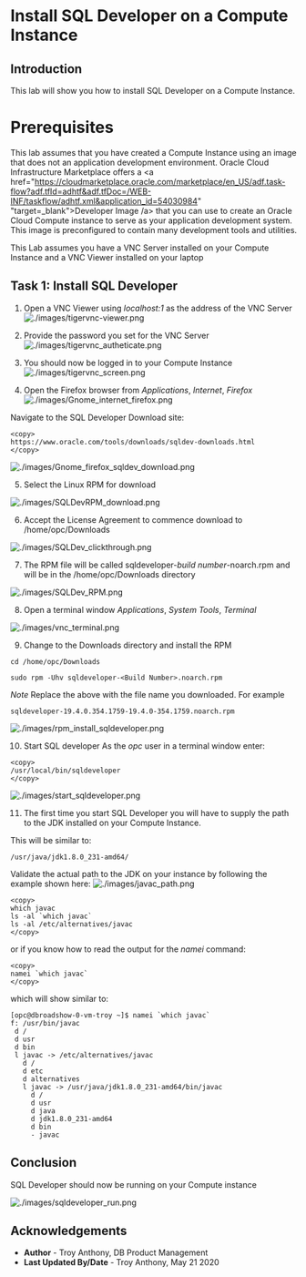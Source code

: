 # Install SQL Developer on a Compute Instance

## Introduction
This lab will show you how to install SQL Developer on a Compute Instance.

# Prerequisites
This lab assumes that you have created a Compute Instance using an image that does not an application development environment.
Oracle Cloud Infrastructure Marketplace offers a <a href="https://cloudmarketplace.oracle.com/marketplace/en_US/adf.task-flow?adf.tfId=adhtf&adf.tfDoc=/WEB-INF/taskflow/adhtf.xml&application_id=54030984" "target=\_blank">Developer Image /a> that you can use to create an Oracle Cloud Compute instance to serve as your application development system. This image is preconfigured to contain many development tools and utilities.

This Lab assumes you have a VNC Server installed on your Compute Instance and a VNC Viewer installed on your laptop

## Task 1: Install SQL Developer

1. Open a VNC Viewer using *localhost:1* as the address of the VNC Server
![./images/tigervnc-viewer.png]()

2. Provide the password you set for the VNC Server
![./images/tigervnc_autheticate.png]()

3. You should now be logged in to your Compute Instance
![./images/tigervnc_screen.png]()

4. Open the Firefox browser from *Applications*, *Internet*, *Firefox*
![./images/Gnome_internet_firefox.png]()

Navigate to the SQL Developer Download site:
````
<copy>
https://www.oracle.com/tools/downloads/sqldev-downloads.html
</copy>
````
![./images/Gnome_firefox_sqldev_download.png]()

5. Select the Linux RPM for download

![./images/SQLDevRPM_download.png]()

6. Accept the License Agreement to commence download to /home/opc/Downloads

![./images/SQLDev_clickthrough.png]()

7. The RPM file will be called sqldeveloper-*build number*-noarch.rpm and will be in the /home/opc/Downloads directory

![./images/SQLDev_RPM.png]()

8. Open a terminal window *Applications*, *System Tools*, *Terminal*

![./images/vnc_terminal.png]()

9. Change to the Downloads directory and install the RPM

````
cd /home/opc/Downloads

sudo rpm -Uhv sqldeveloper-<Build Number>.noarch.rpm
````
*Note* Replace the *<Build Number>* above with the file name you downloaded. For example

````
sqldeveloper-19.4.0.354.1759-19.4.0-354.1759.noarch.rpm
````
![./images/rpm_install_sqldeveloper.png]()

10. Start SQL developer
As the *opc* user in a terminal window enter:
````
<copy>
/usr/local/bin/sqldeveloper
</copy>
````
![./images/start_sqldeveloper.png]()

11. The first time you start SQL Developer you will have to supply the path to the JDK installed on your Compute Instance.

This will be similar to:
````
/usr/java/jdk1.8.0_231-amd64/
````
Validate the actual path to the JDK on your instance by following the example shown here:
![./images/javac_path.png]()

````
<copy>
which javac
ls -al `which javac`
ls -al /etc/alternatives/javac
</copy>
````
or if you know how to read the output for the *namei* command:
````
<copy>
namei `which javac`
</copy>
````
which will show similar to:
````
[opc@dbroadshow-0-vm-troy ~]$ namei `which javac`
f: /usr/bin/javac
 d /
 d usr
 d bin
 l javac -> /etc/alternatives/javac
   d /
   d etc
   d alternatives
   l javac -> /usr/java/jdk1.8.0_231-amd64/bin/javac
     d /
     d usr
     d java
     d jdk1.8.0_231-amd64
     d bin
     - javac
````
## Conclusion
SQL Developer should now be running on your Compute instance

![./images/sqldeveloper_run.png]()



## Acknowledgements

- **Author** - Troy Anthony, DB Product Management
- **Last Updated By/Date** - Troy Anthony, May 21 2020

